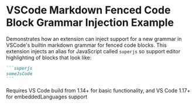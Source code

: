 # VSCode Markdown Fenced Code Block Grammar Injection Example

Demonstrates how an extension can inject support for a new grammar in VSCode's builtin markdown grammar for fenced code blocks. This extension injects an alias for JavaScript called `superjs` so support editor highlighting of blocks that look like:


~~~markdown
```superjs
someJsCode
```
~~~


Requires VS Code build from 1.14+ for basic functionality, and VS Code 1.17+ for embeddedLanguages support

